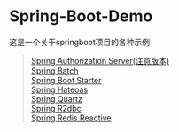 # Spring-Boot-Demo

这是一个关于springboot项目的各种示例

> [Spring Authorization Server(注意版本)](./spring-authorization-server-demo)<br>
> [Spring Batch](./spring-batch-demo)<br>
> [Spring Boot Starter](./spring-boot-starter-demo)<br>
> [Spring Hateoas](./spring-hateoas-demo)<br>
> [Spring Quartz](./spring-quartz-demo)<br>
> [Spring R2dbc](./spring-r2dbc-demo)<br>
> [Spring Redis Reactive](./spring-redis-demo)<br>
